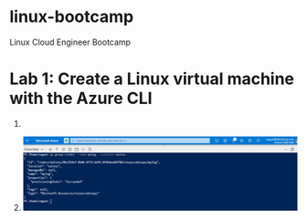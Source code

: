 # linux-bootcamp
Linux Cloud Engineer Bootcamp

# Lab 1: Create a Linux virtual machine with the Azure CLI
1. 

2. ![CLI](https://github.com/Lloyds01/linux-bootcamp/blob/main/LAB%20SCREEN/my%20log.PNG?raw=True)